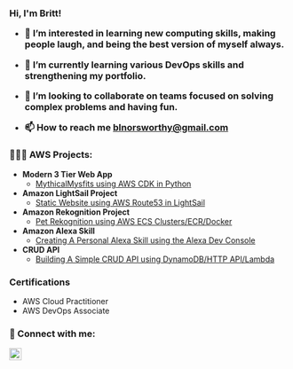 <h3>Hi, I'm Britt!
  
  
- 👀 I’m interested in learning new computing skills, making people laugh, and being the best version of myself always.
  
- 🌱 I’m currently learning various DevOps skills and strengthening my portfolio.
  
- 💞️ I’m looking to collaborate on teams focused on solving complex problems and having fun.
  
- 📫 How to reach me blnorsworthy@gmail.com

<h3>👩🏽‍💻 AWS Projects:</h3>

- <b>Modern 3 Tier Web App</b>
  - [MythicalMysfits using AWS CDK in Python](https://github.com/brittania92/mymysfits)
- <b>Amazon LightSail Project </b>
  - [Static Website using AWS Route53 in LightSail ](https://github.com/brittania92/mystaticwebsiteBN.git)
- <b> Amazon Rekognition Project</b>  
  - [Pet Rekognition using AWS ECS Clusters/ECR/Docker](https://github.com/brittania92/rekognition-skynet.git)
- <b>Amazon Alexa Skill</b>
  - [Creating A Personal Alexa Skill using the Alexa Dev Console](https://github.com/brittania92/myalexaskill.git)
- <b>CRUD API</b>
  - [Building A Simple CRUD API using DynamoDB/HTTP API/Lambda](https://github.com/brittania92/CRUDapi)

<h3> Certifications</h3>

- AWS Cloud Practitioner 
- AWS DevOps Associate


<h3> 🤳 Connect with me:</h3>


[<img align="left" alt="JoshMadakor | LinkedIn" width="22px" src="https://cdn.jsdelivr.net/npm/simple-icons@v3/icons/linkedin.svg" />][linkedin]


[linkedin]: https://linkedin.com/in/britt-norsworthy

<!--
**joshmadakor1/joshmadakor1** is a ✨ _special_ ✨ repository because its `README.md` (this file) appears on your GitHub profile.

Here are some ideas to get you started:

- 🔭 I’m currently working on ...
- 🌱 I’m currently learning ...
- 👯 I’m looking to collaborate on ...
- 🤔 I’m looking for help with ...
- 💬 Ask me about ...
- 📫 How to reach me: ...
- 😄 Pronouns: ...
- ⚡ Fun fact: ...
-->
